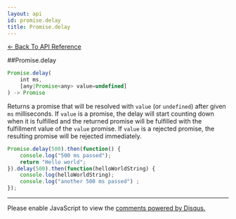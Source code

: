 ```yaml
---
layout: api
id: promise.delay
title: Promise.delay
---
```



[← Back To API Reference](/docs/api-reference.html)
<div class="api-code-section"><markdown>
##Promise.delay

```js
Promise.delay(
    int ms,
    [any|Promise<any> value=undefined]
) -> Promise
```


Returns a promise that will be resolved with `value` (or `undefined`) after given `ms` milliseconds. If `value` is a promise, the delay will start counting down when it is fulfilled and the returned promise will be fulfilled with the fulfillment value of the `value` promise. If `value` is a rejected promise, the resulting promise will be rejected immediately. 

```js
Promise.delay(500).then(function() {
    console.log("500 ms passed");
    return "Hello world";
}).delay(500).then(function(helloWorldString) {
    console.log(helloWorldString);
    console.log("another 500 ms passed") ;
});
```

<hr>
</markdown></div>

<div id="disqus_thread"></div>
<script type="text/javascript">
    var disqus_title = "Promise.delay";
    var disqus_shortname = "bluebirdjs";
    var disqus_identifier = "disqus-id-promise.delay";
    
    (function() {
        var dsq = document.createElement("script"); dsq.type = "text/javascript"; dsq.async = true;
        dsq.src = "//" + disqus_shortname + ".disqus.com/embed.js";
        (document.getElementsByTagName("head")[0] || document.getElementsByTagName("body")[0]).appendChild(dsq);
    })();
</script>
<noscript>Please enable JavaScript to view the <a href="https://disqus.com/?ref_noscript" rel="nofollow">comments powered by Disqus.</a></noscript>

